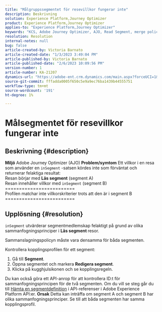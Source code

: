```yaml
---
title: "Målgruppssegmentet för resevillkor fungerar inte"
description: Beskrivning
solution: Experience Platform,Journey Optimizer
product: Experience Platform,Journey Optimizer
applies-to: "Experience Platform,Journey Optimizer"
keywords: "KCS, Adobe Journey Optimizer, AJO, Read Segment, merge policy, inSegment-sats"
resolution: Resolution
internal-notes: null
bug: false
article-created-by: Victoria Barnato
article-created-date: "1/3/2023 3:49:04 PM"
article-published-by: Victoria Barnato
article-published-date: "2/6/2023 10:09:56 PM"
version-number: 1
article-number: KA-21207
dynamics-url: "https://adobe-ent.crm.dynamics.com/main.aspx?forceUCI=1&pagetype=entityrecord&etn=knowledgearticle&id=742ee022-7e8b-ed11-81ad-6045bd0067ea"
source-git-commit: fffadda0005f650c5e9a9ec76ba1439b44555751
workflow-type: tm+mt
source-wordcount: '191'
ht-degree: 1%

---
```


# Målsegmentet för resevillkor fungerar inte

## Beskrivning {#description}

<b>Miljö</b>
Adobe Journey Optimizer (AJO)
<b>Problem/symtom</b>
Ett villkor i en resa som använder en `inSegment` -satsen kördes inte som förväntat och returnerar felaktiga resultat:
<br>Resan börjar med <b>Läs segment</b> (segment A)
<br>Resan innehåller villkor med `inSegment` (segment B)
<br>=========================
<br>Profilen matchar inte villkorskriterier trots att den är i segment B
<br>=========================

## Upplösning {#resolution}


`inSegment` utvärderar segmentmedlemskap felaktigt på grund av olika sammanfogningsprinciper i <b>Läs segment </b>resor.

Sammanslagningspolicyn måste vara densamma för båda segmenten.

Kontrollera kopplingsprofilen för ett segment:

1. Gå till <b>Segment</b>.
2. Öppna segmentet och markera <b>Redigera segment</b>.
3. Klicka på kugghjulsikonen och se kopplingsregeln.


Du kan också göra ett API-anrop för att kontrollera ID:t för sammanfogningsprincipen för de två segmenten. Om du vill se steg går du till [Hämta en segmentdefinition](https://developer.adobe.com/experience-platform-apis/references/segmentation/#tag/Segment-definitions/operation/retrieveSegmentDefinitionById) i API-referenser i Adobe Experience Platform API:er.
<b>Orsak</b>
Detta kan inträffa om segment A och segment B har olika sammanfogningsprinciper. Se till att båda segmenten har samma kopplingsprofil.
